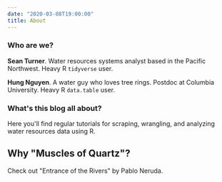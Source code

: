 ```yaml
---
date: "2020-03-08T19:00:00"
title: About
---
```

### Who are we?

**Sean Turner**. Water resources systems analyst based in the Pacific Northwest. Heavy R `tidyverse` user.

**Hung Nguyen**. A water guy who loves tree rings. Postdoc at Columbia University. Heavy R `data.table` user.

### What's this blog all about?

Here you'll find regular tutorials for scraping, wrangling, and analyzing water resources data using R.

## Why "Muscles of Quartz"?
Check out "Entrance of the Rivers" by Pablo Neruda.